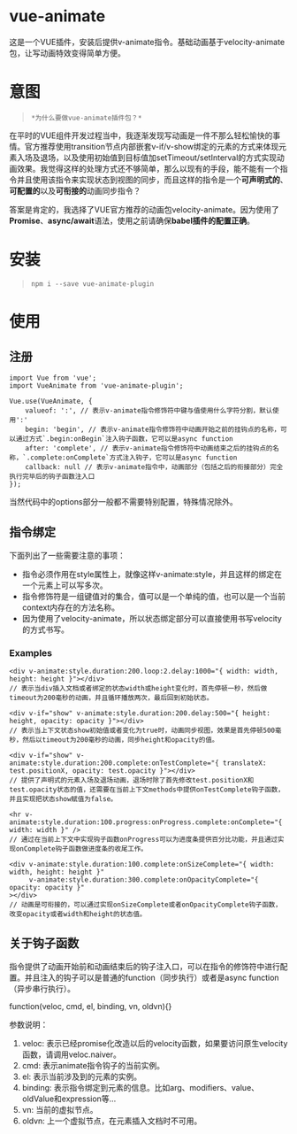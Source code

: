 # vue-animate

这是一个VUE插件，安装后提供v-animate指令。基础动画基于velocity-animate包，让写动画特效变得简单方便。


# 意图

>`*为什么要做vue-animate插件包？*`

在平时的VUE组件开发过程当中，我逐渐发现写动画是一件不那么轻松愉快的事情。官方推荐使用transition节点内部嵌套v-if/v-show绑定的元素的方式来体现元素入场及退场，以及使用初始值到目标值加setTimeout/setInterval的方式实现动画效果。我觉得这样的处理方式还不够简单，那么以现有的手段，能不能有一个指令并且使用该指令来实现状态到视图的同步，而且这样的指令是一个**可声明式的**、**可配置的**以及**可衔接的**动画同步指令？

答案是肯定的，我选择了VUE官方推荐的动画包velocity-animate。因为使用了**Promise**、**async/await**语法，使用之前请确保**babel插件的配置正确**。


# 安装

>`npm i --save vue-animate-plugin`


# 使用

## 注册

    import Vue from 'vue';
    import VueAnimate from 'vue-animate-plugin';
    
    Vue.use(VueAnimate, {
        valueof: ':', // 表示v-animate指令修饰符中键与值使用什么字符分割，默认使用':'
        begin: 'begin', // 表示v-animate指令修饰符中动画开始之前的挂钩点的名称，可以通过方式`.begin:onBegin`注入钩子函数，它可以是async function
        after: 'complete', // 表示v-animate指令修饰符中动画结束之后的挂钩点的名称，`.complete:onComplete`方式注入钩子，它可以是async function
        callback: null // 表示v-animate指令中，动画部分（包括之后的衔接部分）完全执行完毕后的钩子函数注入口
    });

当然代码中的options部分一般都不需要特别配置，特殊情况除外。

## 指令绑定

下面列出了一些需要注意的事项：

+ 指令必须作用在style属性上，就像这样v-animate:style，并且这样的绑定在一个元素上可以写多次。
+ 指令修饰符是一组键值对的集合，值可以是一个单纯的值，也可以是一个当前context内存在的方法名称。
+ 因为使用了velocity-animate，所以状态绑定部分可以直接使用书写velocity的方式书写。

### Examples

    <div v-animate:style.duration:200.loop:2.delay:1000="{ width: width, height: height }"></div>
    // 表示当div插入文档或者绑定的状态width或height变化时，首先停顿一秒，然后做timeout为200毫秒的动画，并且循环播放两次，最后回到初始状态。

    <div v-if="show" v-animate:style.duration:200.delay:500="{ height: height, opacity: opacity }"></div>
    // 表示当上下文状态show初始值或者变化为true时，动画同步视图，效果是首先停顿500毫秒，然后以timeout为200毫秒的动画，同步height和opacity的值。

    <div v-if="show" v-animate:style.duration:200.complete:onTestComplete="{ translateX: test.positionX, opacity: test.opacity }"></div>
    // 提供了声明式的元素入场及退场动画，退场时除了首先修改test.positionX和test.opacity状态的值，还需要在当前上下文methods中提供onTestComplete钩子函数，并且实现把状态show赋值为false。

    <hr v-animate:style.duration:100.progress:onProgress.complete:onComplete="{ width: width }" />
    // 通过在当前上下文中实现钩子函数onProgress可以为进度条提供百分比功能，并且通过实现onComplete钩子函数做进度条的收尾工作。

    <div v-animate:style.duration:100.complete:onSizeComplete="{ width: width, height: height }"
         v-animate:style.duration:300.complete:onOpacityComplete="{ opacity: opacity }"
    ></div>
    // 动画是可衔接的，可以通过实现onSizeComplete或者onOpacityComplete钩子函数，改变opacity或者width和height的状态值。


## 关于钩子函数

指令提供了动画开始前和动画结束后的钩子注入口，可以在指令的修饰符中进行配置。并且注入的钩子可以是普通的function（同步执行）或者是async function（异步串行执行）。

function(veloc, cmd, el, binding, vn, oldvn){}

参数说明：

1. veloc: 表示已经promise化改造以后的velocity函数，如果要访问原生velocity函数，请调用veloc.naiver。
2. cmd: 表示animate指令钩子的当前实例。
3. el: 表示当前涉及到的元素的实例。
4. binding: 表示指令绑定到元素的信息。比如arg、modifiers、value、oldValue和expression等...
5. vn: 当前的虚拟节点。
6. oldvn: 上一个虚拟节点，在元素插入文档时不可用。

    
    




